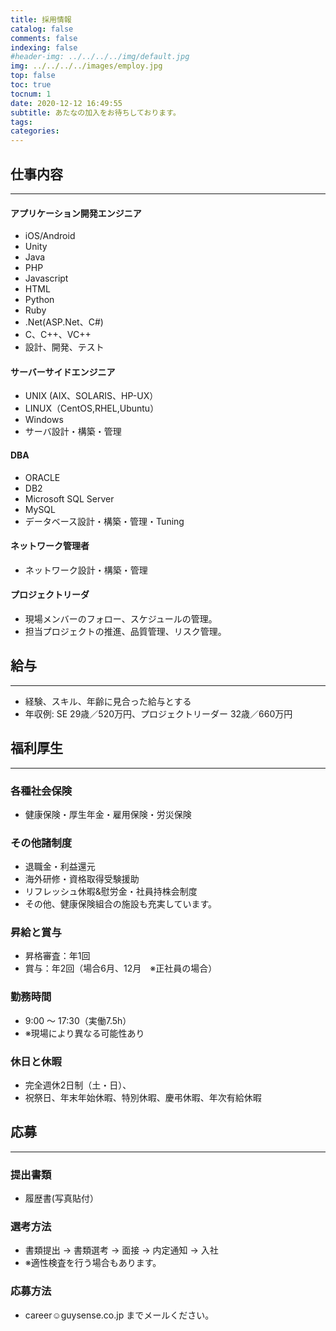 ```yaml
---
title: 採用情報
catalog: false
comments: false
indexing: false
#header-img: ../../../../img/default.jpg
img: ../../../../images/employ.jpg
top: false
toc: true
tocnum: 1
date: 2020-12-12 16:49:55
subtitle: あたなの加入をお待ちしております。
tags:
categories:
---
```

## 仕事内容
---------------	
#### アプリケーション開発エンジニア
- iOS/Android
- Unity
- Java
- PHP
- Javascript
- HTML
- Python
- Ruby
- .Net(ASP.Net、C#)
- C、C++、VC++
- 設計、開発、テスト

#### サーバーサイドエンジニア
- UNIX (AIX、SOLARIS、HP-UX）
- LINUX（CentOS,RHEL,Ubuntu）
- Windows
- サーバ設計・構築・管理

#### DBA
- ORACLE
- DB2
- Microsoft SQL Server
- MySQL
- データベース設計・構築・管理・Tuning

#### ネットワーク管理者
- ネットワーク設計・構築・管理

#### プロジェクトリーダ
- 現場メンバーのフォロー、スケジュールの管理。
- 担当プロジェクトの推進、品質管理、リスク管理。

## 給与
---------------	
- 経験、スキル、年齢に見合った給与とする
- 年収例: SE 29歳／520万円、プロジェクトリーダー 32歳／660万円

## 福利厚生
---------------	
### 各種社会保険
- 健康保険・厚生年金・雇用保険・労災保険

### その他諸制度
- 退職金・利益還元
- 海外研修・資格取得受験援助
- リフレッシュ休暇&慰労金・社員持株会制度
- その他、健康保険組合の施設も充実しています。

### 昇給と賞与
- 昇格審査：年1回
- 賞与：年2回（場合6月、12月　※正社員の場合）

### 勤務時間
- 9:00 ～ 17:30（実働7.5h）
- ※現場により異なる可能性あり

### 休日と休暇
- 完全週休2日制（土・日）、
- 祝祭日、年末年始休暇、特別休暇、慶弔休暇、年次有給休暇

## 応募
---------------	
### 提出書類
- 履歴書(写真貼付）

### 選考方法
- 書類提出 → 書類選考 → 面接 → 内定通知 → 入社
- ※適性検査を行う場合もあります。

### 応募方法
- career☺︎guysense.co.jp までメールください。